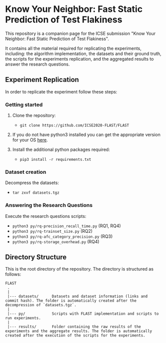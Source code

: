 # Know Your Neighbor: Fast Static Prediction of Test Flakiness

This repository is a companion page for the ICSE submission "Know Your Neighbor: Fast Static Prediction of Test Flakiness".

It contains all the material required for replicating the experiments, including: the algorithm implementation, the datasets and their ground truth, the scripts for the experiments replication, and the aggregated results to answer the research questions.


Experiment Replication
---------------
In order to replicate the experiment follow these steps:

### Getting started

1. Clone the repository:
   - `git clone https://github.com/ICSE2020-FLAST/FLAST`
 
2. If you do not have python3 installed you can get the appropriate version for your OS [here](https://www.python.org/downloads/).

3. Install the additional python packages required:
   - `pip3 install -r requirements.txt`

### Dataset creation
Decompress the datasets:
   - `tar zxvf datasets.tgz`
   
### Answering the Research Questions
Execute the research questions scripts:
   - `python3 py/rq-precision_recall_time.py` (RQ1, RQ4)
   - `python3 py/rq-trainset_size.py` (RQ2)
   - `python3 py/rq-afc_category_precision.py` (RQ3)
   - `python3 py/rq-storage_overhead.py` (RQ4)
  
Directory Structure
---------------
This is the root directory of the repository. The directory is structured as follows:

    FLAST
     .
     |
     |--- datasets/      Datasets and dataset information (links and commit hash). The folder is automatically created after the decompression of `datasets.tgz`.
     |
     |--- py/            Scripts with FLAST implementation and scripts to run experiments.
     |
     |--- results/       Folder containing the raw results of the experiments and the aggregate results. The folder is automatically created after the execution of the scripts for the experiments.
